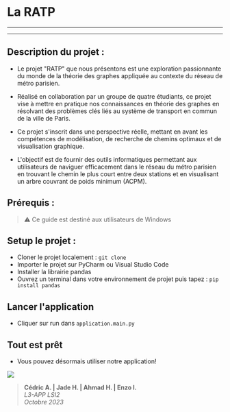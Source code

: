 La RATP 
===================

-------------------

-------------------

## Description du projet :

+ Le projet "RATP" que nous présentons est une exploration passionnante du monde de la théorie des graphes appliquée au contexte du réseau de métro parisien. 
+ Réalisé en collaboration par un groupe de quatre étudiants, ce projet vise à mettre en pratique nos connaissances en théorie des graphes en résolvant des problèmes clés liés au système de transport en commun de la ville de Paris. 

 

+ Ce projet s'inscrit dans une perspective réelle, mettant en avant les compétences de modélisation, de recherche de chemins optimaux et de visualisation graphique. 
+ L'objectif est de fournir des outils informatiques permettant aux utilisateurs de naviguer efficacement dans le réseau du métro parisien en trouvant le chemin le plus court entre deux stations et en visualisant un arbre couvrant de poids minimum (ACPM). 

 

## Prérequis :

>⚠️ Ce guide est destiné aux utilisateurs de Windows


## Setup le projet : 
+ Cloner le projet localement : `git clone`
+ Importer le projet sur PyCharm ou Visual Studio Code
+ Installer la librairie pandas 
+ Ouvrez un terminal dans votre environnement de projet puis tapez : `pip install pandas` 


## Lancer l'application
+ Cliquer sur run dans `application.main.py`


## Tout est prêt
+ Vous pouvez désormais utiliser notre application!

<p>
    <img src=https://img.shields.io/badge/Python-3.10-blue?style=for-the-badge&logo=python)](https://www.python.org/downloads/release/python-3100/>
</p>

> **Cédric A. | Jade H. | Ahmad H. | Enzo I.** <br>
> *L3-APP LSI2* <br>
> *Octobre 2023* <br>